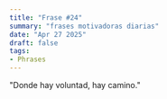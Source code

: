 ```yaml
---
title: "Frase #24"
summary: "frases motivadoras diarias"
date: "Apr 27 2025"
draft: false
tags:
- Phrases
---
```


"Donde hay voluntad, hay camino."
